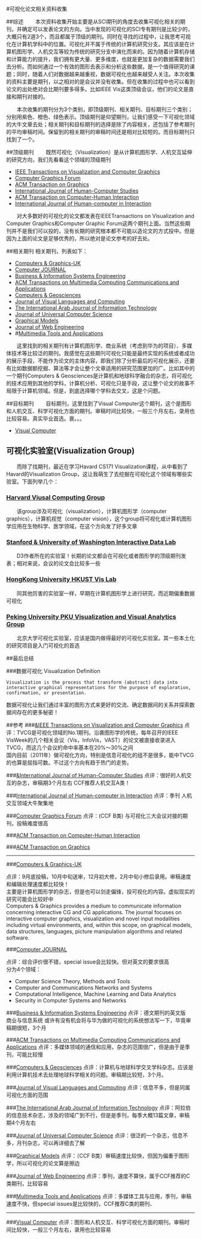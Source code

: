 #可视化论文相关资料收集

##综述
&emsp;&emsp;本次资料收集开始主要是从SCI期刊的角度去收集可视化相关的期刊，并确定可以发表论文的方向。当中发现的可视化的SCI专有期刊是比较少的，大概只有2道3个，而且都属于顶级的期刊。同时在寻找的过程中，让我思考可视化在计算机学科中的位置。可视化并不属于传统的计算机研究分支。其应该是在计算机图形学、人机交互等较为传统的研究分支中演化而来的。因为随着计算机存储和计算能力的提升，我们拥有更大量、更多维度，也就是更加复杂的数据需要我们去分析。而如何通过一个有效的图形去表示和分析这些数据，是一个值得研究的课题；同时，随着人们对数据越来越重视，数据可视化也越来越受人关注。本次收集的资料主要是期刊，以之相对的是会议并没有收集。但在收集的过程中也可以看到论文的出处绝对会比期刊要多得多。比如IEEE Vis这类顶级会议，他们的论文是直接和期刊对接的。

&emsp;&emsp;本次收集的期刊分为3个类别，即顶级期刊、相关期刊、目标期刊三个类别；分别用紫色、橙色、绿色表示。顶级期刊是仰望期刊，让我们感受一下可视化领域的大牛文章去处；相关期刊和目标期刊的选择是除了内容相关，还包括了参考期刊的平均审稿时间。保留到的相关期刊的审稿时间还是相对比较短的。而目标期刊只找到了一个。

##顶级期刊
&emsp;&emsp;既然可视化（Visualization）是从计算机图形学、人机交互延伸的研究方向，我们先看看这个领域的顶级期刊

- [IEEE Transactions on Visualization and Computer Graphics](#link1)
- [Computer Graphics Forum](#link4)
- [ACM Transaction on Graphics](#link6)
- [International Journal of Human-Computer Studies](#link2)
- [ACM Transaction on Computer-Human Interaction](#link5)
- [International Journal of Human-computer in Interaction](#link3)

&emsp;&emsp;对大多数好的可视化的论文都发表在IEEETransactions on Visualization and Computer Graphics和Computer Graphic Forum这两个期刊上面。当然这些期刊并不是我们可以投的，没有长期的研究根本都不可能以造论文的方式投中。但是因为上面的论文是足够优秀的，所以绝对是论文参考的好去处。

##相关期刊
相关期刊，列表如下：

- [Computers & Graphics-UK](#link7)
- [Computer JOURNAL](#link8)
- [Business & Information Systems Engineering](#link9)
- [ACM Transactions on Multimedia Computing Communications and Applications](#link10)
- [Computers & Geosciences](#link11)
- [Journal of Visual Languages and Computing](#link12)
- [The International Arab Journal of Information Technology](#link13)
- [Journal of Universal Computer Science](#link14)
- [Graphical Models](#link15)
- [Journal of Web Engineering](#link16)
- #[Multimedia Tools and Applications](#link17)

&emsp;&emsp;这里找到的相关期刊有计算机图形学、商业系统（考虑到华为的项目）、多媒体技术等比较泛的期刊。我感觉在这些期刊可视化只能是最终实现的系统或者成功的展示手段，不能作为论文的主体内容，即我们除了分析最后的可视化展示，还要有比如数据额挖掘、算法等才会让整个文章适用的研究范围更加的广。比如其中的一个期刊Computers & Geosciences是计算机和地球科学融合的杂志，将可视化的技术应用到其他的学科，计算机分析、可视化只是手段，这让整个论文的故事不局限于计算机领域。但是，到底选择哪个学科去交叉，这是个问题。

##目标期刊
&emsp;&emsp;目标期刊，这里找到了Visual Computer这个期刊，这个是图形和人机交互、科学可视化方面的期刊。审稿时间比较快，一般三个月左右，录用也比较容易。真实毕业首选。衰。。。

- [Visual Computer](#link18)

## 可视化实验室(Visualization Group)
&emsp;&emsp;而除了找期刊，最近在学习Havard CS171 Visualization课程，从中看到了Havard的Visualization Group，这让我萌生了去挖掘在可视化这个领域有哪些实验室。下面列举几个：
### [Harvard Viusal Computing Group](http://vcg.seas.harvard.edu/)
&emsp;&emsp;该group涉及可视化（visualization），计算机图形学（computer graphics），计算机视觉（computer vision），这个group将可视化或计算机图形学应用在生物科学、医学领域，在这个方向发了好多文章
### [Stanford & University of Washington Interactive Data Lab](http://vis.stanford.edu/ )
&emsp;&emsp;D3作者所在的实验室！长期的论文都会在可视化或者图形学的顶级期刊发表；相对来说，会议的论文会比较多一些
### [HongKong University HKUST Vis Lab](http://vis.cse.ust.hk/)
&emsp;&emsp;同其他厉害的实验室一样，早期在计算机图形学上进行研究，而近期偏重数据可视化
### [Peking University PKU Visualization and Visual Analytics Group](http://vis.pku.edu.cn/)
&emsp;&emsp;北京大学可视化实验室，应该是国内做得最好的可视化实验室。其一些本土化的研究项目是入门可视化的首选

##最后总结

###数据可视化 Visualization Definition
```
Visualization is the process that transform (abstract) data into interactive graphical representations for the purpose of exploration, confirmation, or presentation.
```
数据可视化让我们通过丰富的图形方式来更好的交流、确定数据间的关系并探索数据间存在的更多秘密！

##参考
###[&amp;](#link1)[IEEE Transactions on Visualization and Computer Graphics](http://emuch.net/bbs/journal.php?view=detail&jid=3442)
点评：TVCG是可视化领域的No.1期刊。沿袭图形学的传统，每年召开的IEEE VisWeek的几个相关会议（Vis，InfoVis，VAST）的论文被直接收录进入TVCG，而这几个会议的命中率基本在20%～30%之间<br/>
国内目前（2011年）做可视化方向，特别是信息可视化的组不是很多，能中TVCG的也算是屈指可数。不过这个方向有趋于热门的走势。 

###[&amp;](#link2)[International Journal of Human-Computer Studies](http://emuch.net/bbs/journal.php?view=detail&jid=3784 )
点评：很好的人机交互的杂志，审稿期3个月左右 CCF推荐人机交互A类！

###[](#link3)[International Journal of Human-computer in Interaction](http://emuch.net/bbs/journal.php?view=detail&jid=3783)
点评：季刊 人机交互领域大牛聚集地

###[](#link4)[Computer Graphics Forum](http://onlinelibrary.wiley.com/journal/10.1111/%28ISSN%291467-8659 )
点评：(CCF B类) 与可视化三大会议对接的期刊，投稿难度很高

###[](#link5)[ACM Transaction on Computer-Human Interaction](http://tochi.acm.org/general/)

###[](#link6)[ACM Transaction on Graphics](http://emuch.net/bbs/journal.php?view=detail&jid=32)

---------------------------------------

###[](#link7)[Computers & Graphics-UK](http://emuch.net/bbs/journal.php?view=detail&jid=2019)

点评：9月底投稿，10月中旬送审，12月初大修，2月中旬小修后录用。审稿速度和编辑处理速度都比较快！<br/>
主要是计算机图形学的杂志，但是也可以剑走偏锋，投可视化的内容。虚拟现实的研究可能会比较好中<br/>
Computers & Graphics provides a medium to communicate information concerning interactive CG and CG applications. The journal focuses on interactive computer graphics, visualization and novel input modalities including virtual environments, and, within this scope, on graphical models, data structures, languages, picture manipulation algorithms and related software.

###[](#link8)[Computer JOURNAL](http://emuch.net/bbs/journal.php?view=detail&jid=1997)

点评：综合评价很不错，special issue会比较快。但对英文的要求很高<br/>
分为4个领域：<br/>

- Computer Science Theory, Methods and Tools
- Computer and Communications Networks and Systems
- Computational Intelligence, Machine Learning and Data Analytics
- Security in Computer Systems and Networks

###[](#link9)[Business & Information Systems Engineering](http://www.springer.com/business+%26+management/business+information+systems/journal/12599)
点评：德文期刊的英文版<br/>
商业与信息系统 或许有没有机会将与华为做的可视化的系统想法写一下，毕竟审稿期很短，3个月

###[](#link10)[ACM Transactions on Multimedia Computing Communications and Applications](http://emuch.net/bbs/journal.php?view=detail&jid=38 )
点评：多媒体领域的通信和应用，杂志的范围很广，但是由于是季刊，可能比较慢

###[](#link11)[Computers & Geosciences](http://emuch.net/bbs/journal.php?view=detail&jid=2018)
点评：计算机与地球科学交叉学科杂志。应该是利用计算机技术去处理地球科学相关的问题。审稿期比较短，3个月。

###[](#link12)[Journal of Visual Languages and Computing](http://emuch.net/bbs/journal.php?view=detail&jid=5465)
点评：信息不多，但是同属可视化方面的范围

###[](#link13)[The International Arab Journal of Information Technology](http://emuch.net/bbs/journal.php?view=detail&jid=3641 )
点评：阿拉伯的信息技术杂志，涉及的领域广到不行，但是是季刊，每季大概13篇文章，审稿期4个月左右

###[](#link14)[Journal of Universal Computer Science](http://emuch.net/bbs/journal.php?view=detail&jid=5431)
点评：很泛的一个杂志，信息不多，月刊杂志，可以再详细去了解

###[](#link15)[Graphical Models](http://emuch.net/bbs/journal.php?view=detail&jid=3139 )
点评：（CCF B类）审稿速度比较快，但因为偏重于图形学，所以可视化的论文算是擦边

###[](#link16)[Journal of Web Engineering](http://www.letpub.com.cn/index.php?journalid=5448&page=journalapp&view=detail )
点评：季刊，速度不算快，属于CCF推荐的C类期刊，比较容易

###[](#link17)[Multimedia Tools and Applications](http://emuch.net/bbs/journal.php?view=detail&jid=6040 )
点评：多媒体工具与应用，季刊，审稿速度不快，但special issues是比较快的，CCF推荐C类的期刊、

---------------------------------------

###[](#link18)[](#id1)[Visual Computer](http://emuch.net/bbs/journal.php?view=detail&jid=8110)
点评：图形和人机交互、科学可视化方面的期刊。审稿时间比较快，一般三个月左右，录用也比较容易
